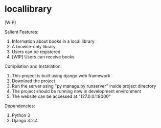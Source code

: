 # locallibrary

[WIP]

Salient Features:
1. Information about books in a local library
2. A browse-only library
3. Users can be registered
4. [WIP] Users can receive books


Compilation and Installation:
1. This project is built using django web framework
2. Download the project
3. Run the server using "py manage.py runserver" inside project directory
4. The project should be running now in development environment
5. The website can be accessed at "127.0.0.1:8000"

Dependencies:
1. Python 3
2. Django 3.2.4
